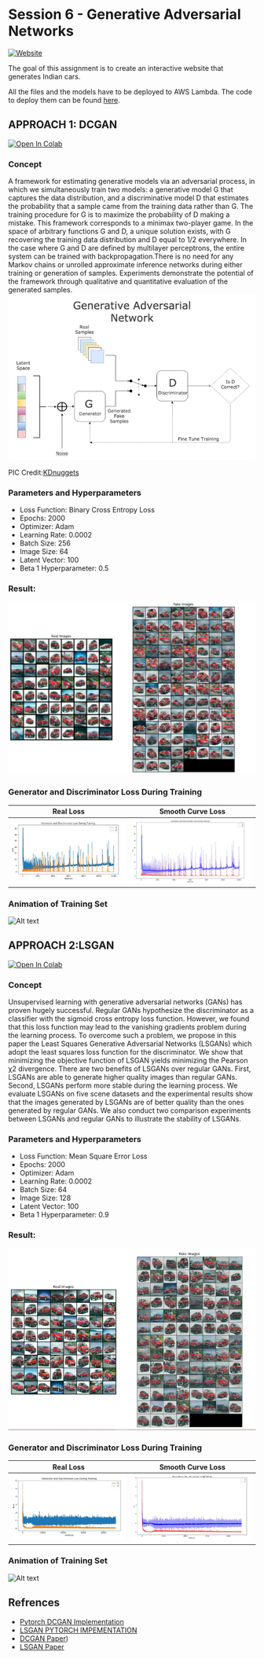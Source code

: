 # Session 6 - Generative Adversarial Networks

[![Website](https://img.shields.io/badge/Website-green.svg)](http://face-operations.s3-website-us-east-1.amazonaws.com/)

The goal of this assignment is to create an interactive website that generates Indian cars.

All the files and the models have to be deployed to AWS Lambda. The code to deploy them can be found [here](deployment/).

## APPROACH 1: DCGAN
[![Open In Colab](https://colab.research.google.com/assets/colab-badge.svg)](https://colab.research.google.com/github/pankaj90382/TSAI-2/blob/master/S6/DCGAN.ipynb)
### Concept

A framework for estimating generative models via an adversarial process, in which we simultaneously train two models: a generative model G that captures the data distribution, and a discriminative model D that estimates the probability that a sample came from the training data rather than G. The training procedure for G is to maximize the probability of D making a mistake. This framework corresponds to a minimax two-player game. In the space of arbitrary functions G and D, a unique solution exists, with G recovering the training data distribution and D equal to 1/2 everywhere. In the case where G and D are defined by multilayer perceptrons, the entire system can be trained with backpropagation.There is no need for any Markov chains or unrolled approximate inference networks during either training or generation of samples. Experiments demonstrate the potential of the framework through qualitative and quantitative evaluation of the generated samples.
     ![Alt text](https://github.com/sobti/TSAI/blob/master/Cars/GAN.PNG?raw=true "Optional Title")

  PIC Credit:[KDnuggets](https://www.kdnuggets.com/2017/01/generative-adversarial-networks-hot-topic-machine-learning.html)
  
  ### Parameters and Hyperparameters

- Loss Function: Binary Cross Entropy Loss
- Epochs: 2000
- Optimizer: Adam
- Learning Rate: 0.0002
- Batch Size: 256
- Image Size: 64
- Latent Vector: 100
- Beta 1 Hyperparameter: 0.5

### Result: 

<p align='center'>
    <img src="./Save_Model/FR_Images.JPG" alt="centered image" />
</p>

### Generator and Discriminator Loss During Training
|                               Real Loss                               |                          Smooth Curve Loss                            |
| :-------------------------------------------------------------------: | :-------------------------------------------------------------------: |
|<img src="./Save_Model/Loss.JPG" width="500px" alt="centered image" /> |<img src="./Save_Model/Smooth_Curve_Loss.JPG" width="500px" alt="centered image" /> |

### Animation of Training Set
![Alt text](Save_Model/cars.gif)
 
 
 ## APPROACH 2:LSGAN
 [![Open In Colab](https://colab.research.google.com/assets/colab-badge.svg)](https://colab.research.google.com/github/pankaj90382/TSAI-2/blob/master/S6/DCGAN_Modified.ipynb)
 ### Concept
 
Unsupervised learning with generative adversarial networks (GANs) has proven hugely successful. Regular GANs hypothesize the discriminator as a classifier with the sigmoid cross entropy loss function. However, we found that this loss function may lead to the vanishing gradients problem during the learning process. To overcome such a problem, we propose in this paper the Least Squares Generative Adversarial Networks (LSGANs) which adopt the least squares loss function for the discriminator. We show that minimizing the objective function of LSGAN yields minimizing the Pearson χ2 divergence. There are two benefits of LSGANs over regular GANs. First, LSGANs are able to generate higher quality images than regular GANs. Second, LSGANs perform more stable during the learning process. We evaluate LSGANs on five scene datasets and the experimental results show that the images generated by LSGANs are of better quality than the ones generated by regular GANs. We also conduct two comparison experiments between LSGANs and regular GANs to illustrate the stability of LSGANs.

### Parameters and Hyperparameters

- Loss Function: Mean Square Error Loss
- Epochs: 2000
- Optimizer: Adam
- Learning Rate: 0.0002
- Batch Size: 64
- Image Size: 128
- Latent Vector: 100
- Beta 1 Hyperparameter: 0.9

### Result: 

<p align='center'>
    <img src="./Save_Modified_Model/Diff.JPG" alt="centered image" />
</p>

### Generator and Discriminator Loss During Training
|                               Real Loss                               |                          Smooth Curve Loss                            |
| :-------------------------------------------------------------------: | :-------------------------------------------------------------------: |
|<img src="./Save_Modified_Model/CurveLoss.JPG" width="500px" alt="centered image" /> |<img src="./Save_Modified_Model/Smooth Curve Loss.JPG" width="500px" alt="centered image" /> |

### Animation of Training Set
![Alt text](Save_Modified_Model/cars.gif)
 
## Refrences

 -  [Pytorch DCGAN Implementation](https://pytorch.org/tutorials/beginner/dcgan_faces_tutorial.html)
 -  [LSGAN PYTORCH IMPEMENTATION](https://github.com/eriklindernoren/PyTorch-GAN)
 -  [DCGAN Paper](https://arxiv.org/pdf/1406.2661.pdf))
 -  [LSGAN Paper](https://arxiv.org/pdf/1611.04076.pdf)
